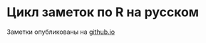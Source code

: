 # Цикл заметок по R на русском

Заметки опубликованы на [github.io](http://bdemeshev.github.io/r_cycle/)
